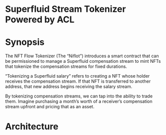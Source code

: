# Superfluid Stream Tokenizer Powered by ACL

# Synopsis

The NFT Flow Tokenizer (The “Niflot”) introduces a smart contract that can be permissioned to manage a Superfluid compensation stream to mint NFTs that tokenize the compensation streams for fixed durations.

“Tokenizing a Superfluid salary” refers to creating a NFT whose holder receives the compensation stream. If that NFT is transferred to another address, that new address begins receiving the salary stream.

By tokenizing compensation streams, we can tap into the ability to trade them. Imagine purchasing a month’s worth of a receiver’s compensation stream upfront and pricing that as an asset.

# Architecture

